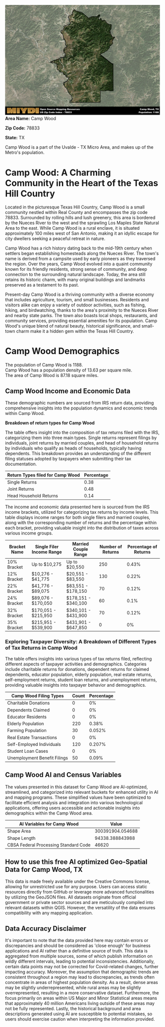 ![Image Alt Text](../_images/78833.png)
**Area Name:** Camp Wood

**Zip Code:** 78833

**State:** TX

Camp Wood is a part of the Uvalde - TX Micro Area, and makes up  of the Metro's population.  

# Camp Wood: A Charming Community in the Heart of the Texas Hill Country

Located in the picturesque Texas Hill Country, Camp Wood is a small community nestled within Real County and encompasses the zip code 78833. Surrounded by rolling hills and lush greenery, this area is bordered by the Nueces River to the west and the sprawling Los Maples State Natural Area to the east. While Camp Wood is a rural enclave, it is situated approximately 100 miles west of San Antonio, making it an idyllic escape for city dwellers seeking a peaceful retreat in nature.

Camp Wood has a rich history dating back to the mid-19th century when settlers began establishing homesteads along the Nueces River. The town's name is derived from a campsite used by early pioneers as they traversed the region. Over the years, Camp Wood evolved into a quaint community known for its friendly residents, strong sense of community, and deep connection to the surrounding natural landscape. Today, the area still retains its historic charm, with many original buildings and landmarks preserved as a testament to its past.

Present-day Camp Wood is a thriving community with a diverse economy that includes agriculture, tourism, and small businesses. Residents and visitors alike can enjoy a variety of outdoor activities, such as fishing, hiking, and birdwatching, thanks to the area's proximity to the Nueces River and nearby state parks. The town also boasts local shops, restaurants, and community services, providing essential amenities for its population. Camp Wood's unique blend of natural beauty, historical significance, and small-town charm make it a hidden gem within the Texas Hill Country.

# Camp Wood Demographics

The population of Camp Wood is 1188.  
Camp Wood has a population density of 13.63 per square mile.  
The area of Camp Wood is 87.18 square miles.  

## Camp Wood Income and Economic Data

These demographic numbers are sourced from IRS return data, providing comprehensive insights into the population dynamics and economic trends within Camp Wood.

**Breakdown of return types for Camp Wood**

The table offers insight into the composition of tax returns filed with the IRS, categorizing them into three main types. Single returns represent filings by individuals, joint returns by married couples, and head of household returns by individuals who qualify as heads of households, typically having dependents. This breakdown provides an understanding of the different filing statuses adopted by taxpayers when submitting their tax documentation.

| Return Types filed for Camp Wood                              | Percentage          |
|----------------------------------------------------------|---------------------|
| Single Returns                                            | 0.38 |
| Joint Returns                                             | 0.48 |
| Head Household Returns                                    | 0.14 |

The income and economic data presented here is sourced from the IRS income brackets, utilized for categorizing tax returns by income levels. This table displays income ranges for both single filers and married couples, along with the corresponding number of returns and the percentage within each bracket, providing valuable insight into the distribution of taxes across various income groups.

| Bracket Name       | Single Filer Income Range | Married Couple Range | Number of Returns | Percentage of Returns |
|--------------------|----------------------------|----------------------|-------------------|-----------------------|
| 10% Bracket        | Up to $10,275              | Up to $20,550        | 250 | 0.43% |
| 12% Bracket        | $10,276 - $41,775          | $20,551 - $83,550    | 130 | 0.22% |
| 22% Bracket        | $41,776 - $89,075          | $83,551 - $178,150   | 70 | 0.12% |
| 24% Bracket        | $89,076 - $170,050         | $178,151 - $340,100  | 60 | 0.1% |
| 32% Bracket        | $170,051 - $215,950        | $340,101 - $431,900  | 70 | 0.12% |
| 35% Bracket        | $215,951 - $539,900        | $431,901 - $647,850  | 0 | 0% |

### Exploring Taxpayer Diversity: A Breakdown of Different Types of Tax Returns in Camp Wood

The table offers insights into various types of tax returns filed, reflecting different aspects of taxpayer activities and demographics. Categories include charitable returns for donations, dependent returns for claimed dependents, educator population, elderly population, real estate returns, self-employment returns, student loan returns, and unemployment returns, providing valuable insights into taxpayer behavior and demographics.

| Camp Wood Filing Types                    | Count | Percentage |
|--------------------------------------|-------|------------|
| Charitable Donations                 | 0 | 0% |
| Dependents Claimed                   | 0 | 0% |
| Educator Residents                   | 0 | 0% |
| Elderly Population                   | 220 | 0.38% |
| Farming Population                   | 30 | 0.052% |
| Real Estate Transactions             | 0 | 0% |
| Self-Employed Individuals            | 120 | 0.207% |
| Student Loan Cases                   | 0 | 0% |
| Unemployment Benefit Filings         | 50 | 0.09% |

## Camp Wood AI and Census Variables

The values presented in this dataset for Camp Wood are AI-optimized, streamlined, and categorized into relevant buckets for enhanced utility in AI and mapping programs. These simplified values have been optimized to facilitate efficient analysis and integration into various technological applications, offering users accessible and actionable insights into demographics within the Camp Wood area.

| AI Variables for Camp Wood | Value |
|-------------|-------|
| Shape Area | 300391904.054688 |
| Shape Length | 94338.388843988 |
| CBSA Federal Processing Standard Code | 46620 |

## How to use this free AI optimized Geo-Spatial Data for Camp Wood, TX

This data is made freely available under the Creative Commons license, allowing for unrestricted use for any purpose. Users can access static resources directly from GitHub or leverage more advanced functionalities by utilizing the GeoJSON files. All datasets originate from official government or private sector sources and are meticulously compiled into relevant datasets within QGIS. However, the versatility of the data ensures compatibility with any mapping application.

## Data Accuracy Disclaimer
It's important to note that the data provided here may contain errors or discrepancies and should be considered as 'close enough' for business applications and AI rather than a definitive source of truth. This data is aggregated from multiple sources, some of which publish information on wildly different intervals, leading to potential inconsistencies. Additionally, certain data points may not be corrected for Covid-related changes, further impacting accuracy. Moreover, the assumption that demographic trends are consistent throughout a region may lead to discrepancies, as trends often concentrate in areas of highest population density. As a result, dense areas may be slightly underrepresented, while rural areas may be slightly overrepresented, resulting in a more conservative dataset. Furthermore, the focus primarily on areas within US Major and Minor Statistical areas means that approximately 40 million Americans living outside of these areas may not be fully represented. Lastly, the historical background and area descriptions generated using AI are susceptible to potential mistakes, so users should exercise caution when interpreting the information provided.
